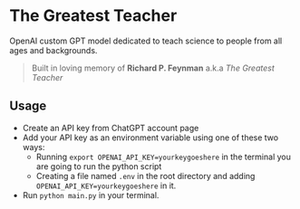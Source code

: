 # The Greatest Teacher
OpenAI custom GPT model dedicated to teach science to people from all ages and backgrounds. 

> Built in loving memory of **Richard P. Feynman** a.k.a *The Greatest Teacher*

## Usage
- Create an API key from ChatGPT account page
- Add your API key as an environment variable using one of these two ways:
    - Running `export OPENAI_API_KEY=yourkeygoeshere` in the terminal you are going to run the python script
    - Creating a file named `.env` in the root directory and adding `OPENAI_API_KEY=yourkeygoeshere` in it.
- Run `python main.py` in your terminal.
